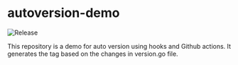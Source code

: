 # autoversion-demo

![Release](https://github.com/saxenautkarsh/autoversion-demo/workflows/Create%20Release/badge.svg)

This repository is a demo for auto version using hooks and Github actions. It generates the tag based on the changes in version.go file.
